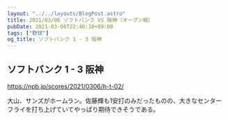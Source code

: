 ```yaml
---
layout: "../../layouts/BlogPost.astro"
title: 2021/03/06 ソフトバンク VS 阪神（オープン戦）
pubDate: 2021-03-06T22:46:10+09:00
tags: ["野球"]
og_title: ソフトバンク 1 - 3 阪神
---
```


## ソフトバンク 1 - 3 阪神

https://npb.jp/scores/2021/0306/h-t-02/


大山、サンズがホームラン。佐藤輝も1安打のみだったものの、大きなセンターフライを打ち上げていてやっぱり期待できそうである。